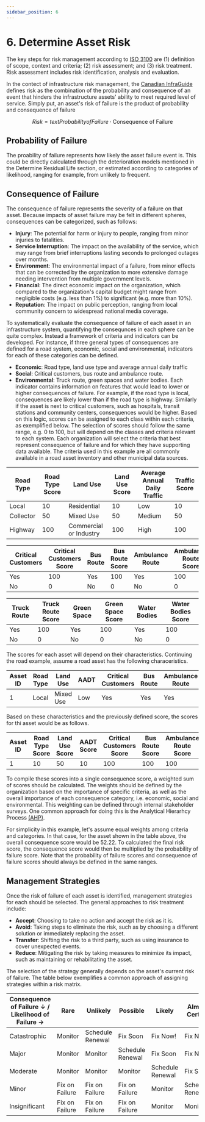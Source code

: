 ```yaml
---
sidebar_position: 6
---
```


# 6. Determine Asset Risk 


The key steps for risk management according to [ISO 3100](https://www.iso.org/iso-31000-risk-management.html) are (1) definition of scope, context and criteria; (2) risk assessment; and (3) risk treatment. Risk assessment includes risk identification, analysis and evaluation. 

In the contect of infrastructure risk management, the [Canadian InfraGuide](https://fcm.ca/sites/default/files/documents/resources/guide/infraguide-managing-risk-mamp.pdf) defines risk as the combination of the probability and consequence of an event that hinders the infrastructure assets' ability to meet required level of service.
Simply put, an asset's risk of failure is the product of probability and consequence of failure

$$
Risk = text{Probability of Failure} \cdot \text{Consequence of Failure}
$$

## Probability of Failure

The proability of failure represents how likely the asset failure event is. This could be directly calculated through the deterioration models mentioned in the Determine Residual Life section, or estimated according to categories of likelihood, ranging for example, from unlikely to frequent.

## Consequence of Failure

The consequence of failure represents the severity of a failure on that asset. Because impacts of asset failure may be felt in different spheres, consequences can be categorized, such as follows:
- **Injury**: The potential for harm or injury to people, ranging from minor injuries to fatalities.
- **Service Interruption**: The impact on the availability of the service, which may range from brief interruptions lasting seconds to prolonged outages over months.
- **Environment**: The environmental impact of a failure, from minor effects that can be corrected by the organization to more extensive damage needing intervention from multiple government levels.
- **Financial**: The direct economic impact on the organization, which compared to the organization's capital budget might range from negligible costs (e.g. less than 1%) to significant (e.g. more than 10%).
- **Reputation**: The impact on public perception, ranging from local community concern to widespread national media coverage.

To systematically evaluate the consequence of failure of each asset in an infrastructure system, quantifying the consequnces in each sphere can be quite complex. Instead a framework of criteria and indicators can be developed. 
For instance, if three general types of consequences are defined for a road system, economic, social and environmental, indicators for each of these categories can be defined.
- **Economic**: Road type, land use type and average annual daily traffic
- **Social**: Critical customers, bus route and ambulance route.
- **Environmental**: Truck route, green spaces and water bodies.
Each indicator contains information on features that would lead to lower or higher consequences of failure. For example, if the road type is local, consequences are likely lower than if the road type is highway. Similarly if the asset is next to critical customers, such as hospitals, transit stations and community centers, consequences would be higher. Based on this logic, scores can be assigned to each class within each criteria, as exemplified below. The selection of scores should follow the same range, e.g. 0 to 100, but will depend on the classes and criteria relevant to each system. Each organization will select the criteria that best represent consequence of failure and for which they have supporting data available. The criteria used in this example are all commonly available in a road asset inventory and other municipal data sources.

| Road Type                | Road Type Score | Land Use              | Land Use Score | Average Annual Daily Traffic | Traffic Score |
|--------------------------|-----------------|-----------------------|----------------|------------------------------|---------------|
| Local                    | 10              | Residential           | 10             | Low                          | 10            |
| Collector                | 50              | Mixed Use             | 50             | Medium                       | 50            |
| Highway                  | 100             | Commercial or Industry| 100            | High                         | 100           |

| Critical Customers           | Critical Customers Score | Bus Route        | Bus Route Score | Ambulance Route    | Ambulance Route Score |
|------------------------------|--------------------------|------------------|-----------------|--------------------|------------------------|
| Yes                          | 100                      | Yes              | 100             | Yes                | 100                    |
| No                           | 0                        | No               | 0               | No                 | 0                      |

| Truck Route          | Truck Route Score | Green Space        | Green Space Score | Water Bodies        | Water Bodies Score |
|----------------------|-------------------|--------------------|-------------------|----------------------|---------------------|
| Yes                  | 100               | Yes                | 100               | Yes                  | 100                 |
| No                   | 0                 | No                 | 0                 | No                   | 0                   |


The scores for each asset will depend on their characteristics. Continuing the road example, assume a road asset has the following characeristics.

| Asset ID | Road Type | Land Use   | AADT  | Critical Customers | Bus Route | Ambulance Route | Truck Route | Green Space | Water Bodies |
|----------|-----------|------------|-------|--------------------|-----------|-----------------|-------------|-------------|--------------|
| 1        | Local     | Mixed Use  | Low   | Yes                | Yes       | Yes             | No          | Yes         | No           |

Based on these characteristics and the previously defined score, the scores for thi asset would be as follows.

| Asset ID | Road Type Score | Land Use Score | AADT Score | Critical Customers Score | Bus Route Score | Ambulance Route Score | Truck Route Score | Green Space Score | Water Bodies Score |
|----------|------------------|----------------|------------|--------------------------|-----------------|-----------------------|--------------------|--------------------|---------------------|
| 1        | 10               | 50             | 10         | 100                      | 100             | 100                   | 0                  | 100                | 0                   |

To compile these scores into a single consequence score, a weighted sum of scores should be calculated. The weights should be defined by the organization based on the importance of specific criteria, as well as the overall importance of each consequence category, i.e. economic, social and environmental. This weighting can be defined through internal stakeholder surveys. One common approach for doing this is the Analytical Hierarhcy Process [(AHP)](https://www.sciencedirect.com/science/article/abs/pii/037722179090057I).

For simplicity in this example, let's assume equal weights among criteria and categories. In that case, for the asset shown in the table above, the overall consequence score would be 52.22. To calculated the final risk score, the consequence score would then be multiplied by the probability of failure score. Note that the probability of failure scores and consequence of failure scores should always be defined in the same ranges.


## Management Strategies
 
 Once the risk of failure of each asset is identified, management strategies for each should be selected.
The general approaches to risk treatment include:
- **Accept**: Choosing to take no action and accept the risk as it is.
- **Avoid**: Taking steps to eliminate the risk, such as by choosing a different solution or immediately replacing the asset.
- **Transfer**: Shifting the risk to a third party, such as using insurance to cover unexpected events.
- **Reduce**: Mitigating the risk by taking measures to minimize its impact, such as maintaining or rehabilitating the asset.

The selection of the strategy generally depends on the asset's current risk of failure. The table below exemplifies a common approach of assigning strategies within a risk matrix. 

| Consequence of Failure ↓ / Likelihood of Failure → | Rare            | Unlikely        | Possible        | Likely          | Almost Certain  |
|-----------------------------------------------------|-----------------|-----------------|-----------------|-----------------|-----------------|
| Catastrophic                                        | Monitor         | Schedule Renewal| Fix Soon         | Fix Now!        | Fix Now!        |
| Major                                               | Monitor         | Monitor         | Schedule Renewal| Fix Soon        | Fix Now!        |
| Moderate                                            | Monitor         | Monitor         | Monitor         | Schedule Renewal| Fix Soon        |
| Minor                                               | Fix on Failure  | Fix on Failure  | Fix on Failure  | Monitor         | Schedule Renewal|
| Insignificant                                       | Fix on Failure  | Fix on Failure  | Fix on Failure  | Monitor         | Monitor         |
